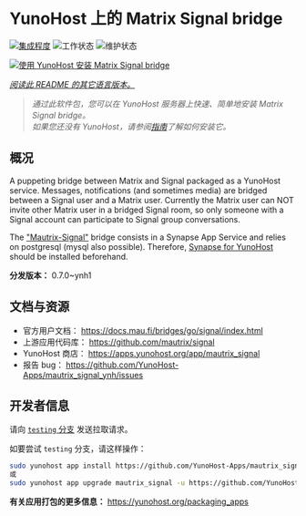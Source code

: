 <!--
注意：此 README 由 <https://github.com/YunoHost/apps/tree/master/tools/readme_generator> 自动生成
请勿手动编辑。
-->

# YunoHost 上的 Matrix Signal bridge

[![集成程度](https://dash.yunohost.org/integration/mautrix_signal.svg)](https://ci-apps.yunohost.org/ci/apps/mautrix_signal/) ![工作状态](https://ci-apps.yunohost.org/ci/badges/mautrix_signal.status.svg) ![维护状态](https://ci-apps.yunohost.org/ci/badges/mautrix_signal.maintain.svg)

[![使用 YunoHost 安装 Matrix Signal bridge](https://install-app.yunohost.org/install-with-yunohost.svg)](https://install-app.yunohost.org/?app=mautrix_signal)

*[阅读此 README 的其它语言版本。](./ALL_README.md)*

> *通过此软件包，您可以在 YunoHost 服务器上快速、简单地安装 Matrix Signal bridge。*  
> *如果您还没有 YunoHost，请参阅[指南](https://yunohost.org/install)了解如何安装它。*

## 概况

A puppeting bridge between Matrix and Signal packaged as a YunoHost service. Messages, notifications (and sometimes media) are bridged between a Signal user and a Matrix user.
Currently the Matrix user can NOT invite other Matrix user in a bridged Signal room, so only someone with a Signal account can participate to Signal group conversations.

The ["Mautrix-Signal"](https://docs.mau.fi/bridges/go/signal/index.html) bridge consists in a Synapse App Service and relies on postgresql (mysql also possible). Therefore, [Synapse for YunoHost](https://github.com/YunoHost-Apps/synapse_ynh) should be installed beforehand.


**分发版本：** 0.7.0~ynh1
## 文档与资源

- 官方用户文档： <https://docs.mau.fi/bridges/go/signal/index.html>
- 上游应用代码库： <https://github.com/mautrix/signal>
- YunoHost 商店： <https://apps.yunohost.org/app/mautrix_signal>
- 报告 bug： <https://github.com/YunoHost-Apps/mautrix_signal_ynh/issues>

## 开发者信息

请向 [`testing` 分支](https://github.com/YunoHost-Apps/mautrix_signal_ynh/tree/testing) 发送拉取请求。

如要尝试 `testing` 分支，请这样操作：

```bash
sudo yunohost app install https://github.com/YunoHost-Apps/mautrix_signal_ynh/tree/testing --debug
或
sudo yunohost app upgrade mautrix_signal -u https://github.com/YunoHost-Apps/mautrix_signal_ynh/tree/testing --debug
```

**有关应用打包的更多信息：** <https://yunohost.org/packaging_apps>
